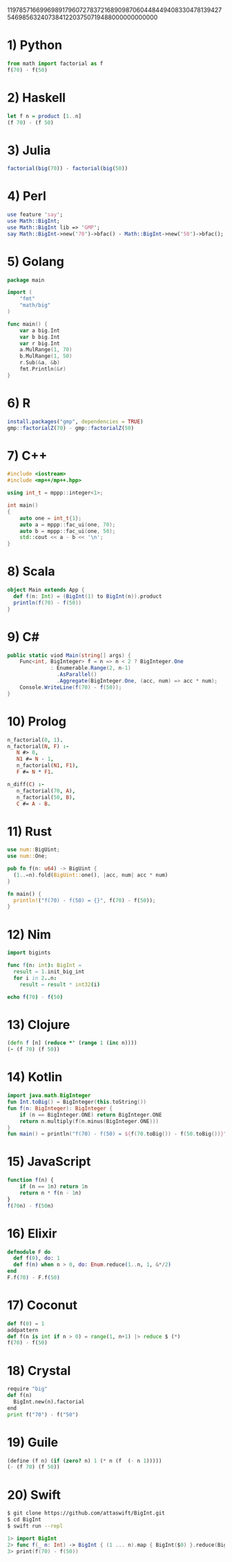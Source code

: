 11978571669969891796072783721689098706044844940833047813942754698563240738412203750719488000000000000

# 1) Python

```python
from math import factorial as f
f(70) - f(50)
```

# 2) Haskell

```haskell
let f n = product [1..n]
(f 70) - (f 50)
```

# 3) Julia

```julia
factorial(big(70)) - factorial(big(50))
```

# 4) Perl

```perl
use feature 'say';
use Math::BigInt;
use Math::BigInt lib => 'GMP';
say Math::BigInt->new('70')->bfac() - Math::BigInt->new('50')->bfac();
```

# 5) Golang

```go
package main

import (
    "fmt"
    "math/big"
)

func main() {
    var a big.Int
    var b big.Int
    var r big.Int
    a.MulRange(1, 70)
    b.MulRange(1, 50)
    r.Sub(&a, &b)
    fmt.Println(&r)
}
```

# 6) R

```r
install.packages("gmp", dependencies = TRUE)
gmp::factorialZ(70) - gmp::factorialZ(50)
```

# 7) C++

```cpp
#include <iostream>
#include <mp++/mp++.hpp>

using int_t = mppp::integer<1>;

int main()
{
    auto one = int_t{1};
    auto a = mppp::fac_ui(one, 70);
    auto b = mppp::fac_ui(one, 50);
    std::cout << a - b << '\n';
}
```

# 8) Scala

```scala
object Main extends App {
  def f(n: Int) = (BigInt(1) to BigInt(n)).product
  println(f(70) - f(50))
}
```

# 9) C#

```csharp
public static viod Main(string[] args) {
    Func<int, BigInteger> f = n => n < 2 ? BigInteger.One
              : Enumerable.Range(2, n-1)
                .AsParallel()
                .Aggregate(BigInteger.One, (acc, num) => acc * num);
    Console.WriteLine(f(70) - f(50));
}
```

# 10) Prolog

```prolog
n_factorial(0, 1).
n_factorial(N, F) :-
   N #> 0,
   N1 #= N - 1,
   n_factorial(N1, F1),
   F #= N * F1.

n_diff(C) :-
   n_factorial(70, A),
   n_factorial(50, B),
   C #= A - B.
```

# 11) Rust

```rust
use num::BigUint;
use num::One;

pub fn f(n: u64) -> BigUint {
  (1..=n).fold(BigUint::one(), |acc, num| acc * num)
}

fn main() {
  println!("f(70) - f(50) = {}", f(70) - f(50));
}
```

# 12) Nim

```nim
import bigints

func f(n: int): BigInt =
  result = 1.init_big_int
  for i in 2..n:
    result = result * int32(i)

echo f(70) - f(50)
```

# 13) Clojure

```clojure
(defn f [n] (reduce *' (range 1 (inc n))))
(- (f 70) (f 50))
```

# 14) Kotlin

```kotlin
import java.math.BigInteger
fun Int.toBig() = BigInteger(this.toString())
fun f(n: BigInteger): BigInteger {
    if (n == BigInteger.ONE) return BigInteger.ONE
    return n.multiply(f(n.minus(BigInteger.ONE)))
}
fun main() = println("f(70) - f(50) = ${f(70.toBig()) - f(50.toBig())}")
```

# 15) JavaScript

```javascript
function f(n) {
    if (n == 1n) return 1n
    return n * f(n - 1n)
}
f(70n) - f(50n)
```

# 16) Elixir

```elixir
defmodule F do
  def f(0), do: 1
  def f(n) when n > 0, do: Enum.reduce(1..n, 1, &*/2)
end
F.f(70) - F.f(50)
```

# 17) Coconut

```python
def f(0) = 1
addpattern
def f(n is int if n > 0) = range(1, n+1) |> reduce $ (*)
f(70) - f(50)
```

# 18) Crystal

```python
require "big"
def f(n)
  BigInt.new(n).factorial
end
print f("70") - f("50")
```

# 19) Guile

```guile
(define (f n) (if (zero? n) 1 (* n (f  (- n 1)))))
(- (f 70) (f 50))
```

# 20) Swift

```bash
$ git clone https://github.com/attaswift/BigInt.git
$ cd BigInt
$ swift run --repl
```

```swift
1> import BigInt
2> func f(_ n: Int) -> BigInt { (1 ... n).map { BigInt($0) }.reduce(BigInt(1), *) } 
3> print(f(70) - f(50))
```

